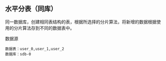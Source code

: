 ##  水平分表（同库）

同一数据库，创建相同表结构的表，根据所选择的分片算法，将新增的数据根据使用的分片算法存到不同的数据表中。

数据源

    数据表：user_0,user_1,user_2
    数据库：sdb-0